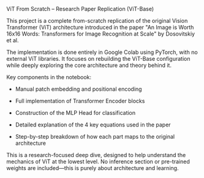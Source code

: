 ViT From Scratch – Research Paper Replication (ViT-Base)

This project is a complete from-scratch replication of the original Vision Transformer (ViT) architecture introduced in the paper "An Image is Worth 16x16 Words: Transformers for Image Recognition at Scale" by Dosovitskiy et al.

The implementation is done entirely in Google Colab using PyTorch, with no external ViT libraries. It focuses on rebuilding the ViT-Base configuration while deeply exploring the core architecture and theory behind it.

Key components in the notebook:

- Manual patch embedding and positional encoding

- Full implementation of Transformer Encoder blocks

- Construction of the MLP Head for classification

- Detailed explanation of the 4 key equations used in the paper

- Step-by-step breakdown of how each part maps to the original architecture

This is a research-focused deep dive, designed to help understand the mechanics of ViT at the lowest level. No inference section or pre-trained weights are included—this is purely about architecture and learning.

